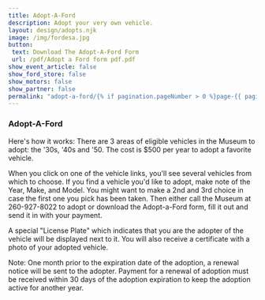 ```yaml
---
title: Adopt-A-Ford
description: Adopt your very own vehicle.
layout: design/adopts.njk
image: /img/fordesa.jpg
button: 
 text: Download The Adopt-A-Ford Form
 url: /pdf/Adopt a Ford form pdf.pdf
show_event_article: false
show_ford_store: false
show_motors: false
show_partner: false
permalink: "adopt-a-ford/{% if pagination.pageNumber > 0 %}page-{{ pagination.pageNumber + 1 }}/{% endif %}index.html"
---
```

### Adopt-A-Ford

Here's how it works: There are 3 areas of eligible vehicles in the Museum to adopt: the '30s, '40s and '50. The cost is $500 per year to adopt a favorite vehicle.

When you click on one of the vehicle links, you'll see several vehicles from which to choose. If you find a vehicle you'd like to adopt, make note of the Year, Make, and Model. You might want to make a 2nd and 3rd choice in case the first one you pick has been taken. Then either call the Museum at 260-927-8022 to adopt or download the Adopt-a-Ford form, fill it out and send it in with your payment.

A special "License Plate" which indicates that you are the adopter of the vehicle will be displayed next to it. You will also receive a certificate with a photo of your adopted vehicle.

Note: One month prior to the expiration date of the adoption, a renewal notice will be sent to the adopter. Payment for a renewal of adoption must be received within 30 days of the adoption expiration to keep the adoption active for another year.

